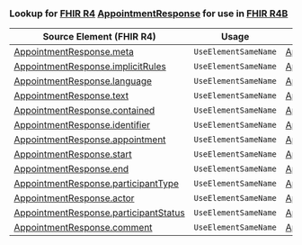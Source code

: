 ### Lookup for [FHIR R4](https://hl7.org/fhir/R4/) [AppointmentResponse](https://hl7.org/fhir/R4/AppointmentResponse.html) for use in [FHIR R4B](https://hl7.org/fhir/R4B/)

| Source Element (FHIR R4) | Usage | Target |
| -------------- | ----- | ------ |
| [AppointmentResponse.meta](https://hl7.org/fhir/R4/AppointmentResponse.html#resource) | `UseElementSameName` | [AppointmentResponse.meta](https://hl7.org/fhir/R4B/AppointmentResponse.html#resource) |
| [AppointmentResponse.implicitRules](https://hl7.org/fhir/R4/AppointmentResponse.html#resource) | `UseElementSameName` | [AppointmentResponse.implicitRules](https://hl7.org/fhir/R4B/AppointmentResponse.html#resource) |
| [AppointmentResponse.language](https://hl7.org/fhir/R4/AppointmentResponse.html#resource) | `UseElementSameName` | [AppointmentResponse.language](https://hl7.org/fhir/R4B/AppointmentResponse.html#resource) |
| [AppointmentResponse.text](https://hl7.org/fhir/R4/AppointmentResponse.html#resource) | `UseElementSameName` | [AppointmentResponse.text](https://hl7.org/fhir/R4B/AppointmentResponse.html#resource) |
| [AppointmentResponse.contained](https://hl7.org/fhir/R4/AppointmentResponse.html#resource) | `UseElementSameName` | [AppointmentResponse.contained](https://hl7.org/fhir/R4B/AppointmentResponse.html#resource) |
| [AppointmentResponse.identifier](https://hl7.org/fhir/R4/AppointmentResponse.html#resource) | `UseElementSameName` | [AppointmentResponse.identifier](https://hl7.org/fhir/R4B/AppointmentResponse.html#resource) |
| [AppointmentResponse.appointment](https://hl7.org/fhir/R4/AppointmentResponse.html#resource) | `UseElementSameName` | [AppointmentResponse.appointment](https://hl7.org/fhir/R4B/AppointmentResponse.html#resource) |
| [AppointmentResponse.start](https://hl7.org/fhir/R4/AppointmentResponse.html#resource) | `UseElementSameName` | [AppointmentResponse.start](https://hl7.org/fhir/R4B/AppointmentResponse.html#resource) |
| [AppointmentResponse.end](https://hl7.org/fhir/R4/AppointmentResponse.html#resource) | `UseElementSameName` | [AppointmentResponse.end](https://hl7.org/fhir/R4B/AppointmentResponse.html#resource) |
| [AppointmentResponse.participantType](https://hl7.org/fhir/R4/AppointmentResponse.html#resource) | `UseElementSameName` | [AppointmentResponse.participantType](https://hl7.org/fhir/R4B/AppointmentResponse.html#resource) |
| [AppointmentResponse.actor](https://hl7.org/fhir/R4/AppointmentResponse.html#resource) | `UseElementSameName` | [AppointmentResponse.actor](https://hl7.org/fhir/R4B/AppointmentResponse.html#resource) |
| [AppointmentResponse.participantStatus](https://hl7.org/fhir/R4/AppointmentResponse.html#resource) | `UseElementSameName` | [AppointmentResponse.participantStatus](https://hl7.org/fhir/R4B/AppointmentResponse.html#resource) |
| [AppointmentResponse.comment](https://hl7.org/fhir/R4/AppointmentResponse.html#resource) | `UseElementSameName` | [AppointmentResponse.comment](https://hl7.org/fhir/R4B/AppointmentResponse.html#resource) |
